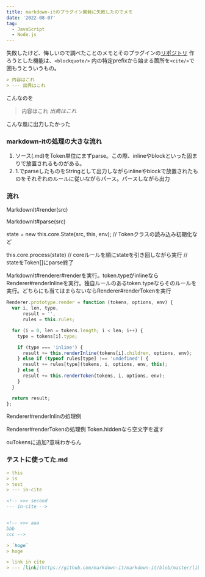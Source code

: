 ```yaml
---
title: markdown-itのプラグイン開発に失敗したのでメモ
date: '2022-08-07'
tag:
  - JavaScript
  - Node.js
---
```


失敗したけど、悔しいので調べたことのメモとそのプラグインの[リポジトリ](https://github.com/ikmnjrd/markdown-it-bqcite)
作ろうとした機能は、`<blockquote/>` 内の特定prefixから始まる箇所を`<cite/>`で囲もうとういうもの。

```md
> 内容はこれ
> --- 出典はこれ
```
こんなのを

> 内容はこれ
> <cite>出典はこれ</cite>

こんな風に出力したかった

### markdown-itの処理の大きな流れ
1. ソース(.md)をToken単位にまずparse。この際、inlineやblockといった固まりで放置されるものがある。
2. 1.でparseしたものをStringとして出力しながらinlineやblockで放置されたものをそれぞれのルールに従いながらパース。パースしながら出力


### 流れ
MarkdownIt#render(src)

MarkdownIt#parse(src)

state = new this.core.State(src, this, env);
// Tokenクラスの読み込み初期化など

this.core.process(state)
// coreルールを順にstateを引き回しながら実行
// stateをToken[]にparse終了


MarkdownIt#renderer#renderを実行。token.typeがinlineならRenderer#renderInlineを実行。独自ルールのあるtoken.typeならそのルールを実行。どちらにも当てはまらないならRenderer#renderTokenを実行
```js
Renderer.prototype.render = function (tokens, options, env) {
  var i, len, type,
      result = '',
      rules = this.rules;

  for (i = 0, len = tokens.length; i < len; i++) {
    type = tokens[i].type;

    if (type === 'inline') {
      result += this.renderInline(tokens[i].children, options, env);
    } else if (typeof rules[type] !== 'undefined') {
      result += rules[type](tokens, i, options, env, this);
    } else {
      result += this.renderToken(tokens, i, options, env);
    }
  }

  return result;
};
```

Renderer#renderInlinの処理例


Renderer#renderTokenの処理例
Token.hiddenなら空文字を返す


ouTokensに追加?意味わからん



### テストに使ってた.md
```md
> this
> is
> test
> --- in-cite

<!-- >>> second
--- in-cite -->


<!-- >>> aaa
bbb
ccc -->

> `hoge`
> hoge

> link in cite
> --- [link](https://github.com/markdown-it/markdown-it/blob/master/lib/renderer.js)
```